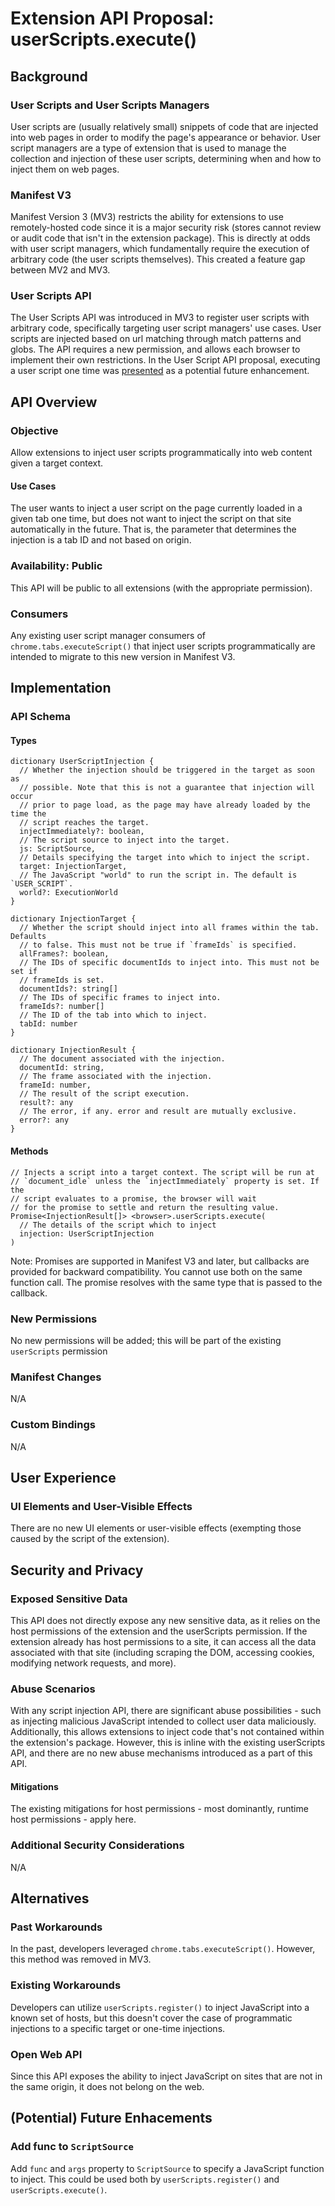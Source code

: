 # Extension API Proposal: userScripts.execute()

## Background

### User Scripts and User Scripts Managers

User scripts are (usually relatively small) snippets of code that are injected into web pages in order to modify the page's appearance or behavior. User script managers are a type of extension that is used to manage the collection and injection of these user scripts, determining when and how to inject them on web pages.

### Manifest V3

Manifest Version 3 (MV3) restricts the ability for extensions to use remotely-hosted code since it is a major security risk (stores cannot review or audit code that isn't in the extension package). This is directly at odds with user script managers, which fundamentally require the execution of arbitrary code (the user scripts themselves). This created a feature gap between MV2 and MV3.

### User Scripts API

The User Scripts API was introduced in MV3 to register user scripts with arbitrary code, specifically targeting user script managers' use cases. User scripts are injected based on url matching through match patterns and globs. The API requires a new permission, and allows each browser to implement their own restrictions.
In the User Script API proposal, executing a user script one time was [presented](https://github.com/w3c/webextensions/blob/main/proposals/user-scripts-api.md#execute-user-scripts-one-time) as a potential future enhancement.

## API Overview

### Objective

Allow extensions to inject user scripts programmatically into web content given a target context.

#### Use Cases

The user wants to inject a user script on the page currently loaded in a given tab one time, but does not want to inject the script on that site automatically in the future. That is, the parameter that determines the injection is a tab ID and not based on origin.

### Availability: Public

This API will be public to all extensions (with the appropriate permission).

### Consumers

Any existing user script manager consumers of `chrome.tabs.executeScript()` that inject user scripts programmatically are intended to migrate to this new version in Manifest V3.

## Implementation

### API Schema

#### Types

```
dictionary UserScriptInjection {
  // Whether the injection should be triggered in the target as soon as
  // possible. Note that this is not a guarantee that injection will occur
  // prior to page load, as the page may have already loaded by the time the
  // script reaches the target.
  injectImmediately?: boolean,
  // The script source to inject into the target.
  js: ScriptSource,
  // Details specifying the target into which to inject the script.
  target: InjectionTarget,
  // The JavaScript "world" to run the script in. The default is `USER_SCRIPT`.
  world?: ExecutionWorld
}

dictionary InjectionTarget {
  // Whether the script should inject into all frames within the tab. Defaults
  // to false. This must not be true if `frameIds` is specified.
  allFrames?: boolean,
  // The IDs of specific documentIds to inject into. This must not be set if
  // frameIds is set.
  documentIds?: string[]
  // The IDs of specific frames to inject into.
  frameIds?: number[]
  // The ID of the tab into which to inject.
  tabId: number
}

dictionary InjectionResult {
  // The document associated with the injection.
  documentId: string,
  // The frame associated with the injection.
  frameId: number,
  // The result of the script execution.
  result?: any
  // The error, if any. error and result are mutually exclusive.
  error?: any
}
```

#### Methods

```
// Injects a script into a target context. The script will be run at
// `document_idle` unless the `injectImmediately` property is set. If the
// script evaluates to a promise, the browser will wait
// for the promise to settle and return the resulting value.
Promise<InjectionResult[]> <browser>.userScripts.execute(
  // The details of the script which to inject
  injection: UserScriptInjection
)
```

Note: Promises are supported in Manifest V3 and later, but callbacks are provided for backward compatibility. You cannot use both on the same function call. The promise resolves with the same type that is passed to the callback.

### New Permissions

No new permissions will be added; this will be part of the existing `userScripts` permission

### Manifest Changes

N/A

### Custom Bindings

N/A

## User Experience

### UI Elements and User-Visible Effects

There are no new UI elements or user-visible effects (exempting those caused by the script of the extension).

## Security and Privacy

### Exposed Sensitive Data

This API does not directly expose any new sensitive data, as it relies on the host permissions of the extension and the userScripts permission. If the extension already has host permissions to a site, it can access all the data associated with that site (including scraping the DOM, accessing cookies, modifying network requests, and more).

### Abuse Scenarios

With any script injection API, there are significant abuse possibilities - such as injecting malicious JavaScript intended to collect user data maliciously.  Additionally, this allows extensions to inject code that's not contained within the extension's package. However, this is inline with the existing userScripts API, and there are no new abuse mechanisms introduced as a part of this API.

#### Mitigations
The existing mitigations for host permissions - most dominantly, runtime host permissions - apply here.

### Additional Security Considerations

N/A

## Alternatives

### Past Workarounds

In the past, developers leveraged `chrome.tabs.executeScript()`. However, this method was removed in MV3.

### Existing Workarounds

Developers can utilize `userScripts.register()` to inject JavaScript into a known set of hosts, but this doesn't cover the case of programmatic injections to a specific target or one-time injections.

### Open Web API

Since this API exposes the ability to inject JavaScript on sites that are not in the same origin, it does not belong on the web.

## (Potential) Future Enhacements

### Add func to `ScriptSource`

Add `func` and `args` property to `ScriptSource` to specify a JavaScript function to inject. This could be used both by `userScripts.register()` and `userScripts.execute()`.
